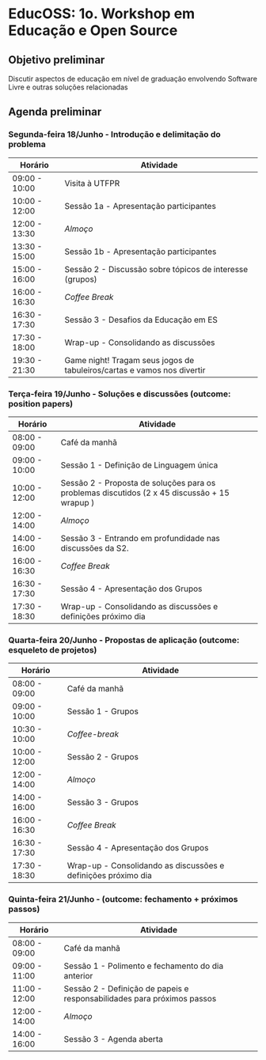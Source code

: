# EducOSS: 1o. Workshop em Educação e Open Source

## Objetivo preliminar
Discutir aspectos de educação em nível de graduação envolvendo Software Livre e outras soluções relacionadas

## Agenda preliminar

### Segunda-feira 18/Junho - Introdução e delimitação do problema

| Horário         | Atividade                     |
|-----------------|--------------------------     |
| 09:00 - 10:00   | Visita à UTFPR                |
| 10:00 - 12:00   | Sessão 1a - Apresentação participantes
| 12:00 - 13:30   | *Almoço*                      |
| 13:30 - 15:00   | Sessão 1b - Apresentação participantes    |
| 15:00 - 16:00   | Sessão 2 - Discussão sobre tópicos de interesse (grupos) |
| 16:00 - 16:30   | *Coffee Break* |
| 16:30 - 17:30   | Sessão 3 - Desafios da Educação em ES| 
| 17:30 - 18:00   | Wrap-up - Consolidando as discussões |
| 19:30 - 21:30   | Game night! Tragam seus jogos de tabuleiros/cartas e vamos nos divertir |

### Terça-feira 19/Junho - Soluções e discussões (outcome: position papers)

| Horário         | Atividade                    |
|-----------------|--------------------------    |
| 08:00 - 09:00   | Café da manhã                |
| 09:00 - 10:00   | Sessão 1 - Definição de Linguagem única |
| 10:00 - 12:00   | Sessão 2 - Proposta de soluções para os problemas discutidos (2 x 45 discussão + 15 wrapup ) |
| 12:00 - 14:00   | *Almoço*                      |
| 14:00 - 16:00   | Sessão 3 - Entrando em profundidade nas discussões da S2.   |
| 16:00 - 16:30   | *Coffee Break* |
| 16:30 - 17:30   | Sessão 4 - Apresentação dos Grupos | 
| 17:30 - 18:30   | Wrap-up - Consolidando as discussões e definições próximo dia |

### Quarta-feira 20/Junho - Propostas de aplicação (outcome: esqueleto de projetos)

| Horário         | Atividade                     |
|-----------------|--------------------------     |
| 08:00 - 09:00   | Café da manhã                |
| 09:00 - 10:00   | Sessão 1 - Grupos|
| 10:30 - 10:00   | *Coffee-break* |
| 10:00 - 12:00   | Sessão 2 - Grupos|
| 12:00 - 14:00   | *Almoço*                      |
| 14:00 - 16:00   | Sessão 3 - Grupos  |
| 16:00 - 16:30   | *Coffee Break* |
| 16:30 - 17:30   | Sessão 4 - Apresentação dos Grupos | 
| 17:30 - 18:30   | Wrap-up - Consolidando as discussões e definições próximo dia |

### Quinta-feira 21/Junho - (outcome: fechamento + próximos passos)
| Horário         | Atividade                
|-----------------|--------------------------|
| 08:00 - 09:00   | Café da manhã            |
| 09:00 - 11:00   | Sessão 1 - Polimento e fechamento do dia anterior | 
| 11:00 - 12:00   | Sessão 2 - Definição de papeis e responsabilidades para próximos passos | 
| 12:00 - 14:00   | *Almoço*                 |
| 14:00 - 16:00   | Sessão 3 - Agenda aberta |


